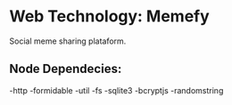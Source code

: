 # Web Technology: Memefy
Social meme sharing plataform.


## Node Dependecies:
-http
-formidable
-util
-fs
-sqlite3
-bcryptjs
-randomstring
